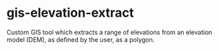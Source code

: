 # gis-elevation-extract
Custom GIS tool which extracts a range of elevations from an elevation model (DEM), as defined by the user, as a polygon.
